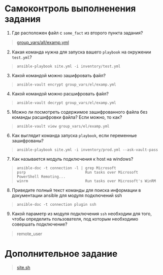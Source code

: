 # Самоконтроль выполненения задания

1. Где расположен файл с `some_fact` из второго пункта задания?
>
> [group_vars/all/examp.yml](group_vars/all/examp.yml)
> 
2. Какая команда нужна для запуска вашего `playbook` на окружении `test.yml`?
> ```commandline
> ansible-playbook site.yml -i inventory/test.yml
> ```
3. Какой командой можно зашифровать файл?
> ```commandline
> ansible-vault encrypt group_vars/el/examp.yml
> ```
4. Какой командой можно расшифровать файл?
> ```commandline
> ansible-vault decrypt group_vars/el/examp.yml
> ```
5. Можно ли посмотреть содержимое зашифрованного файла без команды расшифровки файла? Если можно, то как?
> ```commandline
> ansible-vault view group_vars/el/examp.yml
> ```
6. Как выглядит команда запуска `playbook`, если переменные зашифрованы?
> ```commandline
> ansible-playbook site.yml -i inventory/prod.yml --ask-vault-pass
> ```
7. Как называется модуль подключения к host на windows?
> ```commandline
> ansible-doc -t connection -l | grep Microsoft
> psrp                           Run tasks over Microsoft PowerShell Remoting...
> winrm                          Run tasks over Microsoft's WinRM   
> ```
8. Приведите полный текст команды для поиска информации в документации ansible для модуля подключений ssh
> ```commandline
> ansible-doc -t connection plugin ssh
> ```
9. Какой параметр из модуля подключения `ssh` необходим для того, чтобы определить пользователя, под которым необходимо совершать подключение?
> 
> remote_user
> 

# Дополнительное задание
>
> [site.sh](site.sh)
> 